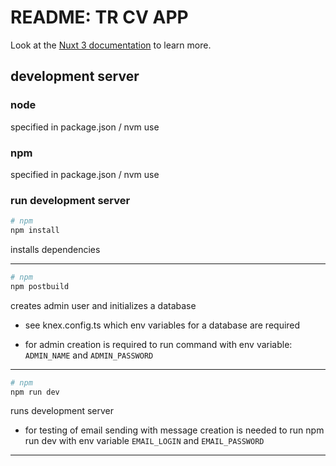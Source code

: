 # README: TR CV APP

Look at the [Nuxt 3 documentation](https://nuxt.com/docs/getting-started/introduction) to learn more.

## development server

### node
specified in package.json / nvm use

### npm
specified in package.json / nvm use

### run development server

```bash
# npm
npm install
```
installs dependencies

---
```bash
# npm
npm postbuild
```
creates admin user and initializes a database

* see knex.config.ts which env variables for a database are required

* for admin creation is required to run command with env variable: `ADMIN_NAME` and `ADMIN_PASSWORD`

---
```bash
# npm
npm run dev
```
runs development server

* for testing of email sending with message creation is needed to run npm run dev with env variable `EMAIL_LOGIN` 
and `EMAIL_PASSWORD`
---
